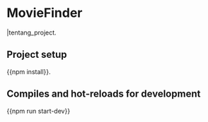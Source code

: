 # MovieFinder
|tentang_project.

## Project setup
{{npm install}}.

## Compiles and hot-reloads for development
{{npm run start-dev}}
